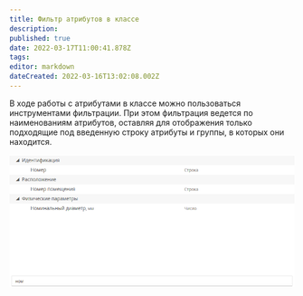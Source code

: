 ```yaml
---
title: Фильтр атрибутов в классе
description: 
published: true
date: 2022-03-17T11:00:41.878Z
tags: 
editor: markdown
dateCreated: 2022-03-16T13:02:08.002Z
---
```


В ходе работы с атрибутами в классе можно пользоваться инструментами фильтрации. При этом фильтрация ведется по наименованиям атрибутов, оставляя для отображения только подходящие под введенную строку атрибуты и группы, в которых они находится.

![image2016-8-5_17_21_0.png](/неосинтез/image2016-8-5_17_21_0.png)